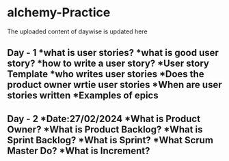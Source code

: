 # alchemy-Practice
The uploaded content of daywise is updated here 

Day - 1
*what is user stories?
*what is good user story?
*how to write a user story?
*User story Template
*who writes user stories
*Does the product owner wrtie user stories
*When are user stories written
*Examples of epics
------------------------------------------------------------------------
Day - 2
*Date:27/02/2024
*What is Product Owner?
*What is Product Backlog?
*What is Sprint Backlog?
*What is Sprint?
*What Scrum Master Do?
*What is Increment?
-------------------------------------------------------------------------

